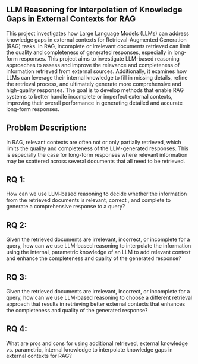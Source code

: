 

## LLM Reasoning for Interpolation of Knowledge Gaps in External Contexts for RAG
This project investigates how Large Language Models (LLMs) can address knowledge gaps in external contexts for Retrieval-Augmented Generation (RAG) tasks. In RAG, incomplete or irrelevant documents retrieved can limit the quality and completeness of generated responses, especially in long-form responses. This project aims to investigate LLM-based reasoning approaches to assess and improve the relevance and completeness of information retrieved from external sources. Additionally, it examines how LLMs can leverage their internal knowledge to fill in missing details, refine the retrieval process, and ultimately generate more comprehensive and high-quality responses. The goal is to develop methods that enable RAG systems to better handle incomplete or imperfect external contexts, improving their overall performance in generating detailed and accurate long-form responses.

## Problem Description:
In RAG, relevant contexts are often not or only partially retrieved, which limits the quality and completeness of the LLM-generated responses. This is especially the case for long-form responses where relevant information may be scattered across several documents that all need to be retrieved.

## RQ 1:
How can we use LLM-based reasoning to decide whether the information from the retrieved documents is relevant, correct , and complete to generate a comprehensive response to a query?

## RQ 2:
Given the retrieved documents are irrelevant, incorrect, or incomplete for a query, how can we use LLM-based reasoning to interpolate the information using the internal, parametric knowledge of an LLM to add relevant context and enhance the completeness and quality of the generated response?

## RQ 3:
Given the retrieved documents are irrelevant, incorrect, or incomplete for a query, how can we use LLM-based reasoning to choose a different retrieval approach that results in retrieving better external contexts that enhances the completeness and quality of the generated response?

## RQ 4:
What are pros and cons for using additional retrieved, external knowledge vs. parametric, internal knowledge to interpolate knowledge gaps in external contexts for RAG?

